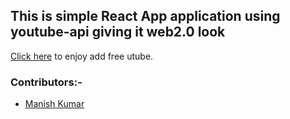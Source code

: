 ## This is simple React App application using youtube-api giving it web2.0 look
[Click here](https://thisismanishkumar.github.io/MkTube/index.html) to enjoy add free utube.
### Contributors:-
* [Manish Kumar](https://github.com/thisismanishkumar)
